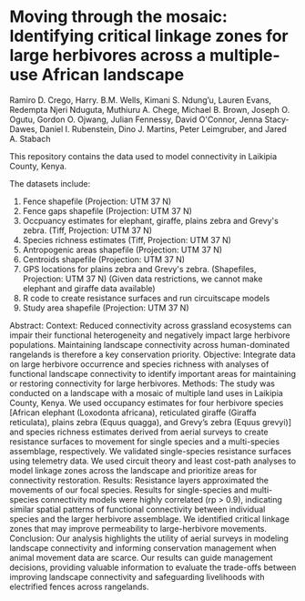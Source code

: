 # Moving through the mosaic: Identifying critical linkage zones for large herbivores across a multiple-use African landscape

Ramiro D. Crego, Harry. B.M. Wells, Kimani S. Ndung’u, Lauren Evans, Redempta Njeri Nduguta, Muthiuru A. Chege, Michael B. Brown, Joseph O. Ogutu, Gordon O. Ojwang, Julian Fennessy, David O'Connor, Jenna Stacy-Dawes, Daniel I. Rubenstein, Dino J. Martins, Peter Leimgruber, and Jared A. Stabach


This repository contains the data used to model connectivity in Laikipia County, Kenya.

The datasets include:

1. Fence shapefile (Projection: UTM 37 N)
2. Fence gaps shapefile (Projection: UTM 37 N)
3. Occpuancy estimates for elephant, giraffe, plains zebra and Grevy's zebra. (Tiff, Projection: UTM 37 N)
4. Species richness estimates (Tiff, Projection: UTM 37 N)
5. Antropogenic areas shapefile (Projection: UTM 37 N)
6. Centroids shapefile (Projection: UTM 37 N)
7. GPS locations for plains zebra and Grevy's zebra. (Shapefiles, Projection: UTM 37 N)  (Given data restrictions, we cannot make elephant and giraffe data available)
8. R code to create resistance surfaces and run circuitscape models
9. Study area shapefile (Projection: UTM 37 N)

Abstract: 
Context: Reduced connectivity across grassland ecosystems can impair their functional heterogeneity and negatively impact large herbivore populations. Maintaining landscape connectivity across human-dominated rangelands is therefore a key conservation priority.
Objective: Integrate data on large herbivore occurrence and species richness with analyses of functional landscape connectivity to identify important areas for maintaining or restoring connectivity for large herbivores.
Methods: The study was conducted on a landscape with a mosaic of multiple land uses in Laikipia County, Kenya.  We used occupancy estimates for four herbivore species [African elephant (Loxodonta africana), reticulated giraffe (Giraffa reticulata), plains zebra (Equus quagga), and Grevy’s zebra (Equus grevyi)] and species richness estimates derived from aerial surveys to create resistance surfaces to movement for single species and a multi-species assemblage, respectively.  We validated single-species resistance surfaces using telemetry data.  We used circuit theory and least cost-path analyses to model linkage zones across the landscape and prioritize areas for connectivity restoration.
Results: Resistance layers approximated the movements of our focal species.  Results for single-species and multi-species connectivity models were highly correlated (rp > 0.9), indicating similar spatial patterns of functional connectivity between individual species and the larger herbivore assemblage.  We identified critical linkage zones that may improve permeability to large-herbivore movements.
Conclusion: Our analysis highlights the utility of aerial surveys in modeling landscape connectivity and informing conservation management when animal movement data are scarce. Our results can guide management decisions, providing valuable information to evaluate the trade-offs between improving landscape connectivity and safeguarding livelihoods with electrified fences across rangelands.
